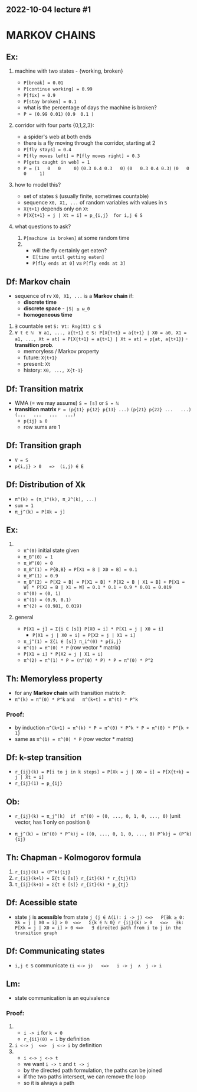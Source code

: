 2022-10-04
lecture #1
----------


MARKOV CHAINS
=============


Ex:
---
1. machine with two states - {working, broken}
	- `P[break] = 0.01`
	- `P[continue working] = 0.99`
	- `P[fix] = 0.9`
	- `P[stay broken] = 0.1`
	+ what is the percentage of days the machine is broken?
	+ `P = (0.99 0.01)`
		   `(0.9  0.1 )`

2. corridor with four parts {0,1,2,3}:
	- a spider's web at both ends
	- there is a fly moving through the corridor, starting at 2
	- `P[fly stays] = 0.4`
	- `P[fly moves left] = P[fly moves right] = 0.3`
	- `P[gets caught in web] = 1`
	+ `P = (1   0   0     0)`
		  `(0.3 0.4 0.3   0)`
		  `(0   0.3 0.4 0.3)`
		  `(0   0   0     1)`

1. how to model this?
	- set of states `S` (usually finite, sometimes countable)
	- sequence `X0, X1, ...` of random variables with values in `S`
	- `X{t+1}` depends only on `Xt`
	- `P[X{t+1} = j | Xt = i] = p_{i,j}  for i,j ∈ S`

2. what questions to ask?
	1. `P[machine is broken]` at some random time
	2. 
		- will the fly certainly get eaten?
		- `𝔼[time until getting eaten]`
		- `P[fly ends at 0]` vs `P[fly ends at 3]`


Df: Markov chain
----------------
- sequence of rv `X0, X1, ...` is a **Markov chain** if:
	+ **discrete time**
	+ **discrete space** - `|S| ≤ ω_0`
	+ **homogeneous time**
1. `∃` countable set `S: ∀t: Rng(Xt) ⊆ S`
2. `∀ t ∈ ℕ  ∀ a1, ..., a{t+1} ∈ S: P[X{t+1} = a{t+1} | X0 = a0, X1 = a1, ..., Xt = at] = P[X{t+1} = a{t+1} | Xt = at] = p{at, a{t+1}}` - **transition prob**.
	- memoryless / Markov property
	+ future: `X{t+1}`
	+ present: `Xt`
	+ history: `X0, ..., X{t-1}`


Df: Transition matrix
---------------------
- WMA (= we may assume) `S = [s]` or `S = ℕ`
- **transition matrix** `P = (p{11} p{12} p{13} ...)`
						`(p{21} p{22} ...   ...)`
						`(...   ...   ...   ...)`
	+ `p{ij} ≥ 0`
	+ row sums are 1
	

Df: Transition graph
--------------------
- `V = S`
- `p{i,j} > 0   =>  (i,j) ∈ E`


Df: Distribution of Xk
----------------------
- `π^(k) = (π_1^(k), π_2^(k), ...)`
- `sum = 1`
- `π_j^(k) = P[Xk = j]`


Ex:
---
1. 
	+ `π^(0)` 	initial state given
	+ `π_B^(0) = 1`
	+ `π_W^(0) = 0 	`
	- `π_B^(1) = P{B,B} = P[X1 = B | X0 = B] = 0.1`
	- `π_W^(1) = 0.9`
	- `π_B^(2) = P[X2 = B] = P[X1 = B] * P[X2 = B | X1 = B] + P[X1 = W] * P[X2 = B | X1 = W] = 0.1 * 0.1 + 0.9 * 0.01 = 0.019`
	* `π^(0) = (0, 1)`
	* `π^(1) = (0.9, 0.1)`
	* `π^(2) = (0.981, 0.019)`
	
3. general
	+ `P[X1 = j] = Σ{i ∈ [s]} P[X0 = i] * P[X1 = j | X0 = i]`
		* `P[X1 = j | X0 = i] = P[X2 = j | X1 = i]`
	+ `π_j^(1) = Σ{i ∈ [s]} π_i^(0) * p{i,j}`
	+ `π^(1) = π^(0) * P`   (row vector * matrix)
	+ `P[X1 = i] * P[X2 = j | X1 = i]`
	+ `π^(2) = π^(1) * P = (π^(0) * P) * P = π^(0) * P^2`


Th: Memoryless property
-----------------------
- for any **Markov chain** with transition matrix `P`:
- `π^(k) = π^(0) * P^k`   `and   π^(k+t) = π^(t) * P^k`

### Proof:
- by induction `π^(k+1) = π^(k) * P = π^(0) * P^k * P = π^(0) * P^{k + 1}`
- same as `π^(1) = π^(0) * P`   (row vector * matrix)


Df: k-step transition
---------------------
- `r_{ij}(k) = P[i to j in k steps] = P[Xk = j | X0 = i] = P[X{t+k} = j | Xt = i]`
- `r_{ij}(1) = p_{ij}`


Ob:
---
- `r_{ij}(k) = π_j^(k)  if  π^(0) = (0, ..., 0, 1, 0, ..., 0)`   (unit vector, has 1 only on position i)
+ `π_j^(k) = (π^(0) * P^k)j = ((0, ..., 0, 1, 0, ..., 0) P^k)j = (P^k){ij}`


Th: Chapman - Kolmogorov formula
--------------------------------
1. `r_{ij}(k) = (P^k){ij}`
2. `r_{ij}(k+l) = Σ{t ∈ [s]} r_{it}(k) * r_{tj}(l)`
3. `t_{ij}(k+1) = Σ{t ∈ [s]} r_{it}(k) * p_{tj}`


Df: Acessible state
-------------------
- state `j` is **acessible** from state `j (j ∈ A(i): i -> j)
<=>   P[∃k ≥ 0: Xk = j | X0 = i] > 0 
<=>   Σ{k ∈ ℕ_0} r_{ij}(k) > 0  
<=>   ∃k: P[Xk = j | X0 = i] > 0
<=>   ∃ directed path from i to j in the transition graph`


Df: Communicating states
------------------------
- `i,j ∈ S` communicate `(i <-> j)   <=>   i -> j  ∧  j -> i`


Lm: 
---
- state communication is an equivalence

### Proof:
1. 
	- `i -> i`  for `k = 0`
	- `r_{ii}(0) = 1`   by definition
2. `i <-> j  <=>  j <-> i`   by definition
3. 
	- `i <-> j <-> t`
	- we want `i -> t` and `t -> j`
	- by the directed path formulation, the paths can be joined
	- if the two paths intersect, we can remove the loop
	- so it is always a path